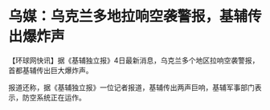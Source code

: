 # 乌媒：乌克兰多地拉响空袭警报，基辅传出爆炸声

【环球网快讯】据《基辅独立报》4日最新消息，乌克兰多个地区拉响空袭警报，首都基辅传出巨大爆炸声。

报道还称，据《基辅独立报》一位记者报道，基辅传出两声巨响，基辅军事部门表示，防空系统正在运作。

